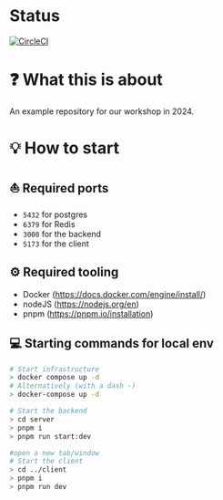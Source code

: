 # Status
[![CircleCI](https://dl.circleci.com/status-badge/img/gh/Workshop-2024-awesome/example-repository/tree/main.svg?style=svg)](https://dl.circleci.com/status-badge/redirect/gh/Workshop-2024-awesome/example-repository/tree/main)

# ❓ What this is about

An example repository for our workshop in 2024. 

# 💡 How to start

## ⛵️ Required ports
- `5432` for postgres
- `6379` for Redis
- `3000` for the backend
- `5173` for the client

## ⚙️ Required tooling
- Docker (https://docs.docker.com/engine/install/)
- nodeJS (https://nodejs.org/en)
- pnpm (https://pnpm.io/installation)

## 💻 Starting commands for local env

```bash
# Start infrastructure
> docker compose up -d
# Alternatively (with a dash -)
> docker-compose up -d

# Start the backend
> cd server
> pnpm i
> pnpm run start:dev

#open a new tab/window
# Start the client
> cd ../client
> pnpm i
> pnpm run dev
```
